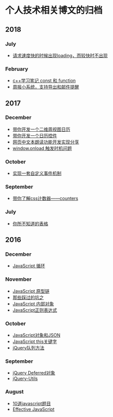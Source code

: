 # 个人技术相关博文的归档

## 2018

### July

- [请求速度快的时候出现loading，而较快时不出现]()
  
### February

- [c++学习笔记 const 和 function]()
- [周报小系统，支持导出和邮件提醒]()

## 2017

### December

- [带你开发一个二维周视图日历]()
- [带你开发一个日历控件]()
- [网页中文本朗读功能开发实现分享]()
- [window.onload 触发时机问题]()

### October

- [实现一套自定义事件机制]()

### September

- [带你了解css计数器——counters]()

### July

- [你所不知道的表格]()

## 2016

### December

- [JavaScript 循环]()

### November

- [JavaScript 原型链]()
- [那些踩过的坑之]()
- [JavaScript 内部对象]()
- [JavaScript正则表达式]()

### October

- [JavaScript对象和JSON]()
- [JavaScript this关键字]()
- [jQuery队列方法]()

### September

- [jQuery Deferred对象]()
- [jQuery-Utils]()

### August

- [10道javascript题目]()
- [Effective JavaScript]()